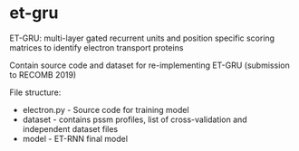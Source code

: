 # et-gru
ET-GRU: multi-layer gated recurrent units and position specific scoring matrices to identify electron transport proteins

Contain source code and dataset for re-implementing ET-GRU (submission to RECOMB 2019)

File structure:
- electron.py - Source code for training model
- dataset - contains pssm profiles, list of cross-validation and independent dataset files
- model - ET-RNN final model
